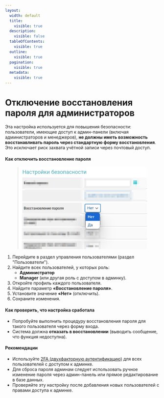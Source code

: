 ```yaml
---
layout:
  width: default
  title:
    visible: true
  description:
    visible: false
  tableOfContents:
    visible: true
  outline:
    visible: true
  pagination:
    visible: true
  metadata:
    visible: true
---
```


# Отключение восстановления пароля для администраторов

Эта настройка используется для повышения безопасности:\
пользователи, имеющие доступ к админ-панели (включая администраторов и менеджеров), **не должны иметь возможность восстанавливать пароль через стандартную форму восстановления**.\
Это исключает риск захвата учётной записи через почтовый доступ.

#### Как отключить восстановление пароля

<figure><img src="../../../.gitbook/assets/image (2) (1) (1) (1) (1) (1) (1) (1).png" alt="" width="432"><figcaption></figcaption></figure>

1. Перейдите в раздел управления пользователями (раздел "Пользователи").
2. Найдите всех пользователей, у которых роль:
   * **Администратор**
   * **Manager** (или другая роль с доступом в админку).
3. Откройте профиль каждого пользователя.
4. Найдите параметр **«Восстановление пароля»**.
5. Установите значение **«Нет»** (отключить).
6. Сохраните изменения.

#### Как проверить, что настройка сработала

* Попробуйте выполнить процедуру восстановления пароля для такого пользователя через форму входа.
* Система должна **отказать в восстановлении** (выводить сообщение, что функция недоступна).

#### Рекомендации

* Используйте [2FA (двухфакторную аутентификацию)](https://premium.gitbook.io/main/osnovnye-nastroiki/nastroiki/administratory-i-polzovateli/dvukhfaktornaya-avtorizaciya-2fa-v-paneli-upravleniya-saitom) для всех пользователей с доступом к админке.
* Для сброса пароля админам следует использовать ручное изменение пароля через админ-панель или прямое редактирование в базе данных.
* Проверяйте эту настройку после добавления новых пользователей с правами доступа к админке.
